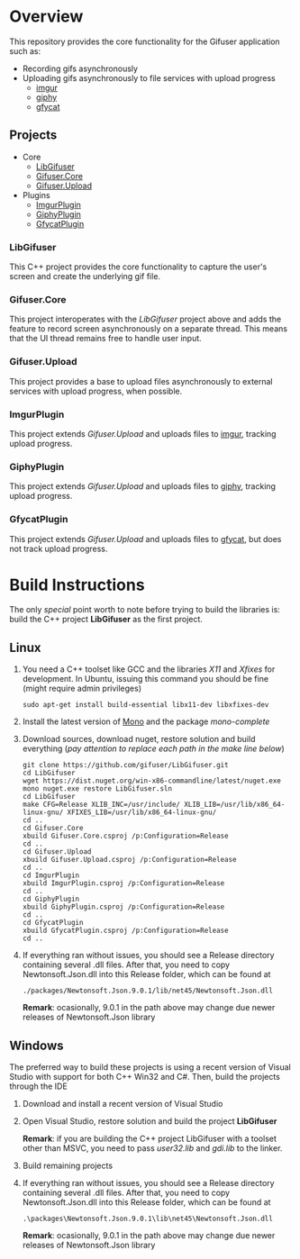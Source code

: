 # Overview

This repository provides the core functionality for the Gifuser application such as:

* Recording gifs asynchronously
* Uploading gifs asynchronously to file services with upload progress
    * [imgur](https://imgur.com)
    * [giphy](https://giphy.com)
    * [gfycat](https://gfycat.com)

## Projects

* Core
    * [LibGifuser](#libgifuser)
    * [Gifuser.Core](#gifusercore)
    * [Gifuser.Upload](#gifuserupload)
* Plugins
    * [ImgurPlugin](#imgurplugin)
    * [GiphyPlugin](#giphyplugin)
    * [GfycatPlugin](#gfycatplugin)

### LibGifuser

This C++ project provides the core functionality to capture the user's screen
and create the underlying gif file.

### Gifuser.Core

This project interoperates with the *LibGifuser* project above
and adds the feature to record screen asynchronously on a separate thread. This means
that the UI thread remains free to handle user input.

### Gifuser.Upload

This project provides a base to upload files asynchronously to external services
with upload progress, when possible.

### ImgurPlugin

This project extends *Gifuser.Upload* and uploads files to [imgur](https://imgur.com),
tracking upload progress.

### GiphyPlugin

This project extends *Gifuser.Upload* and uploads files to [giphy](https://giphy.com),
tracking upload progress.

### GfycatPlugin

This project extends *Gifuser.Upload* and uploads files to [gfycat](https://gfycat.com),
but does not track upload progress.

# Build Instructions

The only *special* point worth to note before trying to build the libraries is:
build the C++ project **LibGifuser** as the first project.

## Linux

1. You need a C++ toolset like GCC and the libraries *X11* and *Xfixes* for development.
In Ubuntu, issuing this command you should be fine (might require admin privileges)

   ```
   sudo apt-get install build-essential libx11-dev libxfixes-dev
   ```
2. Install the latest version of [Mono](http://www.mono-project.com) and the package
*mono-complete*
3. Download sources, download nuget, restore solution and build everything (*pay attention to replace each path in the make line below*)

   ```
   git clone https://github.com/gifuser/LibGifuser.git
   cd LibGifuser
   wget https://dist.nuget.org/win-x86-commandline/latest/nuget.exe
   mono nuget.exe restore LibGifuser.sln
   cd LibGifuser
   make CFG=Release XLIB_INC=/usr/include/ XLIB_LIB=/usr/lib/x86_64-linux-gnu/ XFIXES_LIB=/usr/lib/x86_64-linux-gnu/
   cd ..
   cd Gifuser.Core
   xbuild Gifuser.Core.csproj /p:Configuration=Release
   cd ..
   cd Gifuser.Upload
   xbuild Gifuser.Upload.csproj /p:Configuration=Release
   cd ..
   cd ImgurPlugin
   xbuild ImgurPlugin.csproj /p:Configuration=Release
   cd ..
   cd GiphyPlugin
   xbuild GiphyPlugin.csproj /p:Configuration=Release
   cd ..
   cd GfycatPlugin
   xbuild GfycatPlugin.csproj /p:Configuration=Release
   cd ..
   ``` 
4. If everything ran without issues, you should see a Release directory containing
several .dll files. After that, you need to copy Newtonsoft.Json.dll into this Release folder, which can be found at

   ```
   ./packages/Newtonsoft.Json.9.0.1/lib/net45/Newtonsoft.Json.dll
   ```
   **Remark**: ocasionally, 9.0.1 in the path above may change due newer releases
   of Newtonsoft.Json library

## Windows

The preferred way to build these projects is using a recent version of Visual Studio with support
for both C++ Win32 and C#. Then, build the projects through the IDE

1. Download and install a recent version of Visual Studio
2. Open Visual Studio, restore solution and build the project **LibGifuser**
    
    **Remark**: if you are building the C++ project LibGifuser with a toolset other than
    MSVC, you need to pass *user32.lib* and *gdi.lib* to the linker.
3. Build remaining projects
4. If everything ran without issues, you should see a Release directory containing
several .dll files. After that, you need to copy Newtonsoft.Json.dll into this Release folder, which can be found at

   ```
   .\packages\Newtonsoft.Json.9.0.1\lib\net45\Newtonsoft.Json.dll
   ```
   **Remark**: ocasionally, 9.0.1 in the path above may change due newer releases
   of Newtonsoft.Json library
